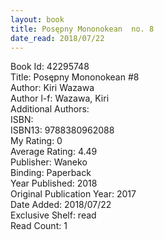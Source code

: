 ```yaml
---
layout: book
title: Posępny Mononokean  no. 8
date_read: 2018/07/22
---
```


Book Id: 42295748<br />
Title: Posępny Mononokean #8<br />
Author: Kiri Wazawa<br />
Author l-f: Wazawa, Kiri<br />
Additional Authors: <br />
ISBN: <br />
ISBN13: 9788380962088<br />
My Rating: 0<br />
Average Rating: 4.49<br />
Publisher: Waneko<br />
Binding: Paperback<br />
Year Published: 2018<br />
Original Publication Year: 2017<br />
Date Added: 2018/07/22<br />
Exclusive Shelf: read<br />
Read Count: 1<br />

